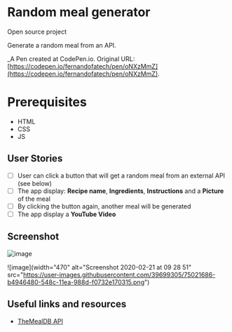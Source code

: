 # Random meal generator

 Open source project
 
 Generate a random meal from an API.
 
 _A Pen created at CodePen.io. Original URL: [https://codepen.io/fernandofatech/pen/oNXzMmZ](https://codepen.io/fernandofatech/pen/oNXzMmZ).
 
# Prerequisites
- HTML
- CSS
- JS 
 
## User Stories

- [ ] User can click a button that will get a random meal from an external API (see below)
- [ ] The app display: **Recipe name**, **Ingredients**, **Instructions** and a **Picture** of the meal
- [ ] By clicking the button again, another meal will be generated
- [ ] The app display a **YouTube Video**

## Screenshot

![image](https://user-images.githubusercontent.com/39699305/75021673-b100dd80-548c-11ea-84df-3bb69be99c95.png)

![image](width="470" alt="Screenshot 2020-02-21 at 09 28 51" src="https://user-images.githubusercontent.com/39699305/75021686-b4946480-548c-11ea-988d-f0732e170315.png")

## Useful links and resources

- [TheMealDB API](https://www.themealdb.com)

